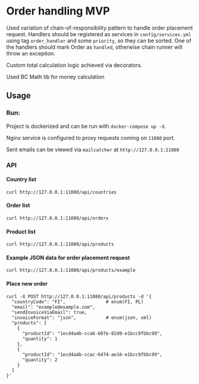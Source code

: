# Order handling MVP

Used variation of chain-of-responsibility pattern to handle order placement request. 
Handlers should be registered as services in `config/services.yml`
using tag `order_handler` and some `priority`, so they can be sorted.
One of the handlers should mark Order as `handled`, 
otherwise chain runner will throw an exception.

Custom total calculation logic achieved via decorators.

Used BC Math lib for money calculation

## Usage
### Run:
Project is dockerized and can be run with `docker-compose up -d`. 

Nginx service is configured to proxy requests coming on `11080` port. 

Sent emails can be viewed via `mailcatcher` at `http://127.0.0.1:21080`

### API

#### Country list
```shell script
curl http://127.0.0.1:11080/api/countries
```

#### Order list
```shell script
curl http://127.0.0.1:11080/api/orders
```

#### Product list
```shell script
curl http://127.0.0.1:11080/api/products
```

#### Example JSON data for order placement request
```shell script
curl http://127.0.0.1:11080/api/products/example
```


#### Place new order
```shell script
curl -X POST http://127.0.0.1:11080/api/products -d '{
  "countryCode": "FI",               # enum(FI, PL)
  "email": "example@example.com",
  "sendInvoiceViaEmail": true,
  "invoiceFormat": "json",           # enum(json, xml)
  "products": [
    {
      "productId": "1ecd4a4b-cca6-607e-82d0-e1bcc9fbbc99",
      "quantity": 1
    },
    {
      "productId": "1ecd4a4b-ccac-6474-ae16-e1bcc9fbbc99",
      "quantity": 2
    }
  ]
}'
```